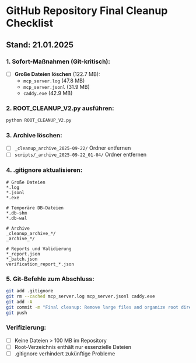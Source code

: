 # GitHub Repository Final Cleanup Checklist
## Stand: 21.01.2025

### 1. Sofort-Maßnahmen (Git-kritisch):
- [ ] **Große Dateien löschen** (122.7 MB):
  - `mcp_server.log` (47.8 MB)
  - `mcp_server.jsonl` (31.9 MB)
  - `caddy.exe` (42.9 MB)

### 2. ROOT_CLEANUP_V2.py ausführen:
```bash
python ROOT_CLEANUP_V2.py
```

### 3. Archive löschen:
- [ ] `_cleanup_archive_2025-09-22/` Ordner entfernen
- [ ] `scripts/_archive_2025-09-22_01-04/` Ordner entfernen

### 4. .gitignore aktualisieren:
```gitignore
# Große Dateien
*.log
*.jsonl
*.exe

# Temporäre DB-Dateien  
*.db-shm
*.db-wal

# Archive
_cleanup_archive_*/
_archive_*/

# Reports und Validierung
*_report.json
*_batch.json
verification_report_*.json
```

### 5. Git-Befehle zum Abschluss:
```bash
git add .gitignore
git rm --cached mcp_server.log mcp_server.jsonl caddy.exe
git add -A
git commit -m "Final cleanup: Remove large files and organize root directory"
git push
```

### Verifizierung:
- [ ] Keine Dateien > 100 MB im Repository
- [ ] Root-Verzeichnis enthält nur essenzielle Dateien
- [ ] .gitignore verhindert zukünftige Probleme
